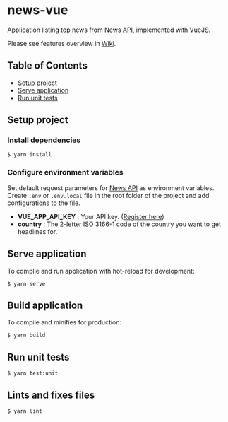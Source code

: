 # news-vue
Application listing top news from [News API](https://newsapi.org), implemented with VueJS.

Please see features overview in [Wiki](https://github.com/Perajit/news-vue/wiki).

## Table of Contents
- [Setup project](#setup-project)
- [Serve application](#serve-application)
- [Run unit tests](#run-unit-tests)


## Setup project

### Install dependencies
```
$ yarn install
 ```

### Configure environment variables
Set default request parameters for [News API](https://newsapi.org) as environment variables.
Create `.env` or `.env.local` file in the root folder of the project and add configurations to the file.

- __VUE_APP_API_KEY__ : Your API key. ([Register here](https://newsapi.org/register))
- __country__ : The 2-letter ISO 3166-1 code of the country you want to get headlines for. 


## Serve application
To complie and run application with hot-reload for development:
```
$ yarn serve
```


## Build application
To compile and minifies for production:
```
$ yarn build
```


## Run unit tests
```
$ yarn test:unit
```


## Lints and fixes files
```
$ yarn lint
```
